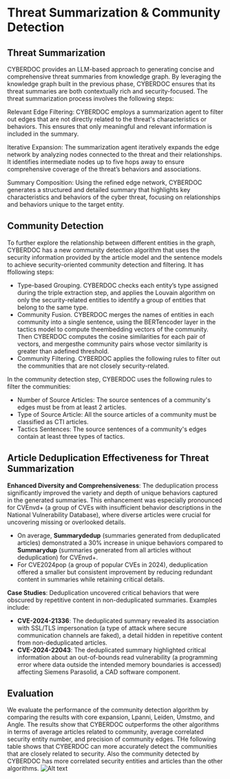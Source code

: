 # Threat Summarization & Community Detection
## Threat Summarization
CYBERDOC provides an LLM-based approach to generating concise and comprehensive threat summaries from knowledge graph. By leveraging the knowledge graph built in the previous phase, CYBERDOC ensures that its threat summaries are both contextually rich and security-focused. The threat summarization process involves the following steps:

Relevant Edge Filtering: CYBERDOC employs a summarization agent to filter out edges that are not directly related to the threat's characteristics or behaviors. This ensures that only meaningful and relevant information is included in the summary.

Iterative Expansion: The summarization agent iteratively expands the edge network by analyzing nodes connected to the threat and their relationships. It identifies intermediate nodes up to five hops away to ensure comprehensive coverage of the threat’s behaviors and associations.

Summary Composition: Using the refined edge network, CYBERDOC generates a structured and detailed summary that highlights key characteristics and behaviors of the cyber threat, focusing on relationships and behaviors unique to the target entity.

## Community Detection

To further explore the relationship between different entities in the graph, CYBERDOC has a new community detection algorithm that uses the security information provided by the article model and the sentence models to achieve security-oriented community detection and filtering. It has ffollowing steps:

- Type-based Grouping. CYBERDOC checks each entity’s type assigned during the triple extraction step, and applies the Louvain algorithm on only the security-related entities to identify a group of entities that belong to the same type.
- Community Fusion. CYBERDOC merges the names of entities in each community into a single sentence, using the BERTencoder layer in the tactics model to compute theembedding vectors of the community. Then CYBERDOC computes the cosine similarities for each pair of vectors, and mergesthe community pairs whose vector similarity is greater than adefined threshold.
- Community Filtering. CYBERDOC applies the following rules to filter out the communities that are not closely security-related.
  
In the community detection step, CYBERDOC uses the following rules to filter the communities:
- Number of Source Articles: The source sentences of a community's edges must be from at least 2 articles.
- Type of Source Article: All the source articles of a community must be classified as CTI articles.
- Tactics Sentences: The source sentences of a community's edges contain at least three types of tactics.

## Article Deduplication Effectiveness for Threat Summarization

**Enhanced Diversity and Comprehensiveness**: The deduplication process significantly improved the variety and depth of unique behaviors captured in the generated summaries. This enhancement was especially pronounced for CVEnvd+ (a group of CVEs with insufficient behavior descriptions in the National Vulnerability Database), where diverse articles were crucial for uncovering missing or overlooked details.

- On average, **Summarydedup** (summaries generated from deduplicated articles) demonstrated a 30% increase in unique behaviors compared to **Summarydup** (summaries generated from all articles without deduplication) for CVEnvd+.  
- For CVE2024pop (a group of popular CVEs in 2024), deduplication offered a smaller but consistent improvement by reducing redundant content in summaries while retaining critical details.

**Case Studies**: Deduplication uncovered critical behaviors that were obscured by repetitive content in non-deduplicated summaries. Examples include:  
- **CVE-2024-21336**: The deduplicated summary revealed its association with SSL/TLS impersonation (a type of attack where secure communication channels are faked), a detail hidden in repetitive content from non-deduplicated articles.  
- **CVE-2024-22043**: The deduplicated summary highlighted critical information about an out-of-bounds read vulnerability (a programming error where data outside the intended memory boundaries is accessed) affecting Siemens Parasolid, a CAD software component.  


## Evaluation
We evaluate the performance of the community detection algorithm by comparing the results with core expansion, Lpanni, Leiden, Umstmo, and Angle. The results show that CYBERDOC outperforms the other algorithms in terms of average articles related to community, average correlated security entity number, and precision of community edges. THe following table shows that CYBERDOC can more accurately detect the communities that are closely related to security. Also the community detected by CYBERDOC has more correlated security entities and articles than the other algorithms.
![Alt text](https://i.imgur.com/j93JoOk.png)
